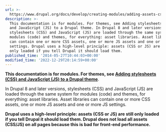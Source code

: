 ```yaml
---
url: >-
  https://www.drupal.org/docs/develop/creating-modules/adding-assets-css-js-to-a-drupal-module-via-librariesyml
description: >-
  This documentation is for modules. For themes, see Adding stylesheets (CSS)
  and JavaScript (JS) to a Drupal theme. In Drupal 8 and later versions,
  stylesheets (CSS) and JavaScript (JS) are loaded through the same system for
  modules (code) and themes, for everything: asset libraries. Asset libraries
  can contain one or more CSS assets, one or more JS assets and one or more JS
  settings. Drupal uses a high-level principle: assets (CSS or JS) are still
  only loaded if you tell Drupal it should load them.
published_time: '2014-05-27T10:44:03+00:00'
modified_time: '2022-12-29T20:14:59+00:00'
---
```

**This documentation is for modules. For themes, see [Adding stylesheets (CSS) and JavaScript (JS) to a Drupal theme](/node/2216195)**.

In Drupal 8 and later versions, stylesheets (CSS) and JavaScript (JS) are loaded through the same system for modules (code) and themes, for everything: asset libraries. Asset libraries can contain one or more CSS assets, one or more JS assets and one or more JS settings.

**Drupal uses a high-level principle: assets (CSS or JS) are still only loaded if you tell Drupal it should load them. Drupal does not load all assets (CSS/JS) on all pages because this is bad for front-end performance.**